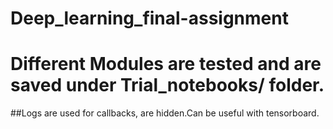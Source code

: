 # Deep_learning_final-assignment

# Different Modules are tested and are saved under Trial_notebooks/ folder.
##Logs are used for callbacks, are hidden.Can be useful with tensorboard.
